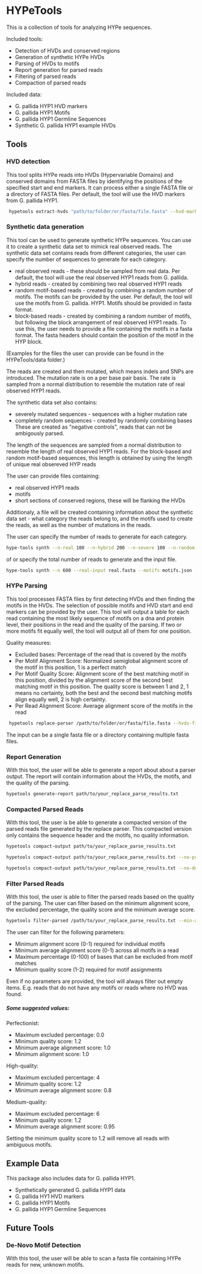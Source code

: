 # HYPeTools

This is a collection of tools for analyzing HYPe sequences.

Included tools:

- Detection of HVDs and conserved regions
- Generation of synthetic HYPe HVDs
- Parsing of HVDs to motifs
- Report generation for parsed reads
- Filtering of parsed reads
- Compaction of parsed reads

Included data:
- G. pallida HYP1 HVD markers
- G. pallida HYP1 Motifs
- G. pallida HYP1 Germline Sequences
- Synthetic G. pallida HYP1 example HVDs

## Tools

### HVD detection

This tool splits HYPe reads into HVDs (Hypervariable Domains) and conserved domains from FASTA files by identifying the positions of the 
specified start and end markers. It can process either a single FASTA file or a directory of FASTA files. Per default, the tool will use the HVD markers from G. pallida HYP1.


```bash
 hypetools extract-hvds "path/to/folder/or/fasta/file.fasta" --hvd-markers "path/to/hvd/markers.fasta" --start-index 2 --end-index 5
```


### Synthetic data generation

This tool can be used to generate synthetic HYPe sequences. You can use it to create a synthetic data set to mimick real observed reads.
The synthetic data set contains reads from different categories, the user can specify the number of sequences to generate for each category.

- real observed reads - these should be sampled from real data. Per default, the tool will use the real observed HYP1 reads from G. pallida.
- hybrid reads - created by combining two real observed HYP1 reads
- random motif-based reads - created by combining a random number of motifs. The motifs can be provided by the user. Per default, the tool will use the motifs from G. pallida. HYP1. Motifs should be provided in fasta format.
- block-based reads - created by combining a random number of motifs, but following the block arrangement of real observed HYP1 reads. To use this, the user needs to provide a file containing the motifs in a fasta format. The fasta headers should contain the position of the motif in the HYP block.

(Examples for the files the user can provide can be found in the HYPeTools/data folder.)

The reads are created and then mutated, which means indels and SNPs are introduced.
The mutation rate is on a per base pair basis. The rate is sampled from a normal distribution to resemble the mutation rate of real observed HYP1 reads.

The synthetic data set also contains:
- severely mutated sequences - sequences with a higher mutation rate
- completely random sequences - created by randomly combining bases
These are created as "negative controls", reads that can not be ambigously parsed.

The length of the sequences are sampled from a normal distribution to resemble the length of real observed HYP1 reads.
For the block-based and random motif-based sequences, this length is obtained by using the length of unique real obsereved HYP reads

The user can provide files containing:
- real observed HYP1 reads
- motifs
- short sections of conserved regions, these will be flanking the HVDs


Additionaly, a file will be created containing information about the synthetic data set - what category the reads belong to, and the motifs used to create the reads, as well as the number of mutations in the reads. 

The user can specify the number of reads to generate for each category.

```bash
hype-tools synth --n-real 100 --n-hybrid 200 --n-severe 100 --n-random-motif 10 --n-block 100 --n-full-random 100 --real-input real.fasta --motifs motifs.json --output output
```
of
or specify the total number of reads to generate and the input file.

```bash
hype-tools synth --n 600 --real-input real.fasta --motifs motifs.json --output output
```


### HYPe Parsing

This tool processes FASTA files by first detecting HVDs and then finding the motifs in the HVDs. The selection of possible motifs and HVD start and end markers can be provided by the user. This tool will output a table for each read containing the most likely sequence of motifs on a dna and protein level, their positions in the read and the quality of the parsing. If two or more motifs fit equally well, the tool will output all of them for one position.

Quality measures: 
- Excluded bases: Percentage of the read that is covered by the motifs
- Per Motif Alignment Score: Normalized semiglobal alignment score of the motif in this position, 1 is a perfect match
- Per Motif Quality Score: Alignment score of the best matching motif in this position, divided by the alignment score of the second best matching motif in this position. The quality score is between 1 and 2, 1 means no certainty, both the best and the second best matching motifs align equally well, 2 is high certainty. 
- Per Read Alignment Score: Average alignment score of the motifs in the read


```bash
 hypetools replace-parser /path/to/folder/or/fasta/file.fasta --hvds-file /path/to/hvd/markers.fasta --motifs-file /path/to/motifs.json --start-index 3 --end-index 6 
```

The input can be a single fasta file or a directory containing multiple fasta files. 


### Report Generation

With this tool, the user will be able to generate a report about about a parser output. The report will contain information about the HVDs, the motifs, and the quality of the parsing.


```bash
hypetools generate-report path/to/your_replace_parse_results.txt 
```


### Compacted Parsed Reads 

With this tool, the user is be able to generate a compacted version of the parsed reads file generated by the replace parser. This compacted version only contains the sequence header and the motifs, no quality information.


```bash
hypetools compact-output path/to/your_replace_parse_results.txt     
```

```bash
hypetools compact-output path/to/your_replace_parse_results.txt --no-protein    
```


```bash
hypetools compact-output path/to/your_replace_parse_results.txt --no-dna    
```


### Filter Parsed Reads

With this tool, the user is able to filter the parsed reads based on the quality of the parsing. The user can filter based on the minimum alignment score, the excluded percentage, the quality score and the minimum average score.

```bash
hypetools filter-parsed /path/to/your_replace_parse_results.txt --min-align 0.8 --max-excl-pct 10.0 --min-qual 1.2 --min-avg-align 0.8
```

The user can filter for the following parameters:
- Minimum alignment score (0-1) required for individual motifs
- Minimum average alignment score (0-1) across all motifs in a read
- Maximum percentage (0-100) of bases that can be excluded from motif matches
- Minimum quality score (1-2) required for motif assignments

Even if no parameters are provided, the tool will always filter out empty items. E.g. reads that do not have any motifs or reads where no HVD was found.

##### Some suggested values:

Perfectionist:
- Maximum excluded percentage: 0.0
- Minimum quality score: 1.2
- Minimum average alignment score: 1.0
- Minimum alignment score: 1.0

High-quality:
- Maximum excluded percentage: 4
- Minimum quality score: 1.2
- Minimum average alignment score: 0.8

Medium-quality:
- Maximum excluded percentage: 6
- Minimum quality score: 1.2
- Minimum average alignment score: 0.95

Setting the minimum quality score to 1.2 will remove all reads with ambiguous motifs.


## Example Data

This package also includes data for G. pallida HYP1.

-  Synthetically generated G. pallida HYP1 data 
- G. pallida HY1 HVD markers
- G. pallida HYP1 Motifs
- G. pallida HYP1 Germline Sequences



## Future Tools 

### De-Novo Motif Detection

With this tool, the user will be able to scan a fasta file containing HYPe reads for new, unknown motifs. 
